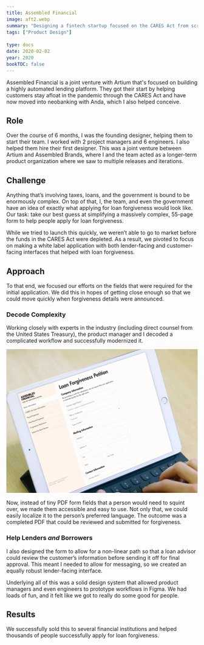 ```yaml
---
title: Assembled Financial
image: aft2.webp
summary: "Designing a fintech startup focused on the CARES Act from scratch."
tags: ["Product Design"]

type: docs
date: 2020-02-02
year: 2020
bookTOC: false
---
```

Assembled Financial is a joint venture with Artium that's focused on building a highly automated lending platform. They got their start by helping customers stay afloat in the pandemic through the CARES Act and have now moved into neobanking with Anda, which I also helped conceive.

## Role
Over the course of 6 months, I was the founding designer, helping them to start their team. I worked with 2 project managers and 6 engineers. I also helped them hire their first designer. This was a joint venture between Artium and Assembled Brands, where I and the team acted as a longer-term product organization where we saw to multiple releases and iterations.

## Challenge
Anything that’s involving taxes, loans, and the government is bound to be enormously complex. On top of that, I, the team, and even the government have an idea of exactly what applying for loan forgiveness would look like. Our task: take our best guess at simplifying a massively complex, 55-page form to help people apply for loan forgiveness.

While we tried to launch this quickly, we weren’t able to go to market before the funds in the CARES Act were depleted. As a result, we pivoted to focus on making a white label application with both lender-facing and customer-facing interfaces that helped with loan forgiveness.

## Approach
To that end, we focused our efforts on the fields that were required for the initial application. We did this in hopes of getting close enough so that we could move quickly when forgiveness details were announced.

### Decode Complexity

Working closely with experts in the industry (including direct counsel from the United States Treasury), the product manager and I decoded a complicated workflow and successfully modernized it.

![](aft.webp)

Now, instead of tiny PDF form fields that a person would need to squint over, we made them accessible and easy to use. Not only that, we could easily localize it to the person’s preferred language. The outcome was a completed PDF that could be reviewed and submitted for forgiveness.

### Help Lenders *and* Borrowers

I also designed the form to allow for a non-linear path so that a loan advisor could review the customer’s information before sending it off for final approval. This meant I needed to allow for messaging, so we created an equally robust lender-facing interface.

Underlying all of this was a solid design system that allowed product managers and even engineers to prototype workflows in Figma. We had loads of fun, and it felt like we got to really do some good for people.

## Results
We successfully sold this to several financial institutions and helped thousands of people successfully apply for loan forgiveness.